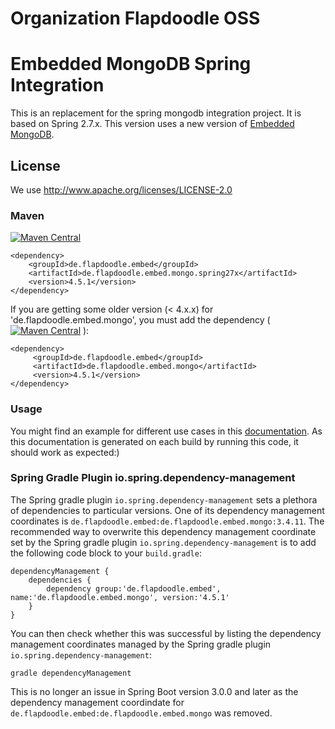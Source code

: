 # Organization Flapdoodle OSS

# Embedded MongoDB Spring Integration

This is an replacement for the spring mongodb integration project. It is based on Spring 2.7.x. This version uses a
new version of [Embedded MongoDB](https://github.com/flapdoodle-oss/de.flapdoodle.embed.mongo/).

## License

We use http://www.apache.org/licenses/LICENSE-2.0

### Maven

[![Maven Central](https://img.shields.io/maven-central/v/de.flapdoodle.embed/de.flapdoodle.embed.mongo.spring27x.svg)](https://maven-badges.herokuapp.com/maven-central/de.flapdoodle.embed/de.flapdoodle.embed.mongo.spring27x)

	<dependency>
		<groupId>de.flapdoodle.embed</groupId>
		<artifactId>de.flapdoodle.embed.mongo.spring27x</artifactId>
		<version>4.5.1</version>
	</dependency>

If you are getting some older version (< 4.x.x) for 'de.flapdoodle.embed.mongo', you must add the
dependency ( [![Maven Central](https://img.shields.io/maven-central/v/de.flapdoodle.embed/de.flapdoodle.embed.mongo.svg)](https://maven-badges.herokuapp.com/maven-central/de.flapdoodle.embed/de.flapdoodle.embed.mongo) ):

    <dependency>
         <groupId>de.flapdoodle.embed</groupId>
         <artifactId>de.flapdoodle.embed.mongo</artifactId>
         <version>4.5.1</version>
    </dependency>

### Usage

You might find an example for different use cases in this [documentation](HowTo.md). As this documentation is generated
on each build by running this code, it should work as expected:)

### Spring Gradle Plugin io.spring.dependency-management

The Spring gradle plugin `io.spring.dependency-management` sets a plethora of dependencies to particular versions.
One of its dependency management coordinates is `de.flapdoodle.embed:de.flapdoodle.embed.mongo:3.4.11`.
The recommended way to overwrite this dependency management coordinate set by the Spring gradle plugin
`io.spring.dependency-management` is to add the following code block to your `build.gradle`:
```
dependencyManagement {
    dependencies {
        dependency group:'de.flapdoodle.embed', name:'de.flapdoodle.embed.mongo', version:'4.5.1'
    }
}
```
You can then check whether this was successful by listing the dependency management coordinates managed by the
Spring gradle plugin `io.spring.dependency-management`:
```
gradle dependencyManagement
```
This is no longer an issue in Spring Boot version 3.0.0 and later as the dependency management coordindate for
`de.flapdoodle.embed:de.flapdoodle.embed.mongo` was removed.  
